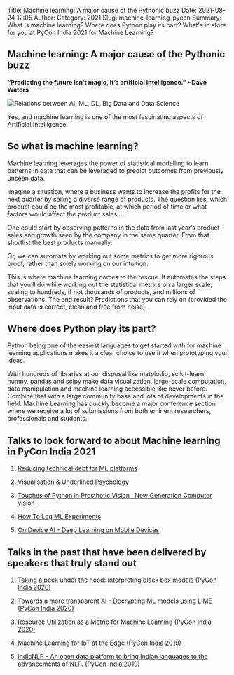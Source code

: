 Title: Machine learning: A major cause of the Pythonic buzz
Date: 2021-08-24 12:05
Author:
Category: 2021
Slug: machine-learning-pycon
Summary: What is machine learning? Where does Python play its part? What's in store for you at PyCon India 2021 for Machine Learning?

## Machine learning: A major cause of the Pythonic buzz

 **“Predicting the future isn’t magic, it’s artificial intelligence.” ~Dave Waters**

![Relations between AI, ML, DL, Big Data and Data Science]({static}/images/ml-article-2021-Relations.png)

Yes, and machine learning is one of the most fascinating aspects of Artificial Intelligence.

## So what is machine learning?

Machine learning leverages the power of statistical modelling to learn patterns in data that can be leveraged to predict outcomes from previously unseen data.

Imagine a situation, where a business wants to increase the profits for the next quarter by selling a diverse range of products. The question lies, which product could be the most profitable, at which period of time or what factors would affect the product sales.  .

One could start by observing patterns in the data from last year’s product sales and growth seen by the company in the same quarter. From that shortlist the best products manually. 

Or, we can automate by working out some metrics to get more rigorous proof, rather than solely working on our intuition. 

This is where machine learning comes to the rescue. It automates the steps that you’ll do while working out the statistical metrics on a larger scale, scaling to hundreds, if not thousands of products, and millions of observations. The end result? Predictions that you can rely on (provided the input data is correct, clean and free from noise).

## Where does Python play its part?

Python being one of the easiest languages to get started with for machine learning applications makes it a clear choice to use it when prototyping your ideas. 

With hundreds of libraries at our disposal like matplotlib, scikit-learn, numpy, pandas and scipy make data visualization, large-scale computation, data manipulation and machine learning accessible like never before. Combine that with a large community base and lots of developments in the field. Machine Learning has quickly become a major conference section where we receive a lot of submissions from both eminent researchers, professionals and students. 

## Talks to look forward to about Machine learning in PyCon India 2021

1.   [Reducing technical debt for ML platforms](https://in.pycon.org/cfp/2021/proposals/reducing-technical-debt-for-ml-platforms~bW6Pv/)
    
2. [ Visualisation & Underlined Psychology](https://in.pycon.org/cfp/2021/proposals/visualisation-underlined-psychology~bkR8E/)
    
3.  [Touches of Python in Prosthetic Vision : New Generation Computer vision](https://in.pycon.org/cfp/2021/proposals/touches-of-python-in-prosthetic-vision-new-generation-computer-vision~e5yQv/)
    
4.  [How To Log ML Experiments](https://in.pycon.org/cfp/2021/proposals/how-to-log-ml-experiments~dJ6ZJ/)
    
5.  [On Device AI - Deep Learning on Mobile Devices](https://in.pycon.org/cfp/2021/proposals/on-device-ai-deep-learning-on-mobile-devices~ejRZl/)
  
## Talks in the past that have been delivered by speakers that truly stand out

1.  [Taking a peek under the hood: Interpreting black box models (PyCon India 2020)](https://in.pycon.org/cfp/2020/proposals/taking-a-peek-under-the-hood-interpreting-black-box-models~b2k4z/)
    
2.  [Towards a more transparent AI - Decrypting ML models using LIME (PyCon India 2020)](https://in.pycon.org/cfp/2020/proposals/towards-a-more-transparent-ai-decrypting-ml-models-using-lime~eV8zb/)
    
3.  [Resource Utilization as a Metric for Machine Learning (PyCon India 2020)](https://in.pycon.org/cfp/2020/proposals/resource-utilization-as-a-metric-for-machine-learning~aKP8b/)
    
4.  [Machine Learning for IoT at the Edge (PyCon India 2019)](https://in.pycon.org/cfp/2019/proposals/machine-learning-for-iot-at-the-edge~bo5Ne/)
    
5.  [IndicNLP - An open data platform to bring Indian languages to the advancements of NLP. (PyCon India 2019)](https://in.pycon.org/cfp/2019/proposals/indicnlp-an-open-data-platform-to-bring-indian-languages-to-the-advancements-of-nlp~ejm5d/)
